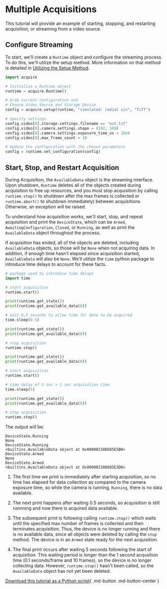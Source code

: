 # Multiple Acquisitions

This tutorial will provide an example of starting, stopping, and restarting acquisition, or streaming from a video source.

## Configure Streaming

To start, we'll create a `Runtime` object and configure the streaming process. To do this, we'll utilize the setup method. More information on that method is detailed in [Utilizing the Setup Method](setup.md).

```python
import acquire

# Initialize a Runtime object
runtime = acquire.Runtime()

# Grab current configuration and
# Choose Video Source and Storage Device
config = acquire.setup(runtime, "simulated: radial sin", "Tiff")

# Specify settings
config.video[0].storage.settings.filename == "out.tif"
config.video[0].camera.settings.shape = (192, 108)
config.video[0].camera.settings.exposure_time_us = 10e4
config.video[0].max_frame_count = 10

# Update the configuration with the chosen parameters
config = runtime.set_configuration(config)
```

## Start, Stop, and Restart Acquisition

During Acquisition, the `AvailableData` object is the streaming interface. Upon shutdown, `Runtime` deletes all of the objects created during acquisition to free up resources, and you must stop acquisition by calling `runtime.stop()` to shutdown after the max frames is collected or `runtime.abort()` to shutdown immediately) between acquisitions. Otherwise, an exception will be raised.

To understand how acquisition works, we'll start, stop, and repeat acquisition and print the `DeviceState`, which can be `Armed`, `AwaitingConfiguration`, `Closed`, or `Running`, as well as print the `AvailableData` object throughout the process.

If acquisition has ended, all of the objects are deleted, including `AvailableData` objects, so those will be `None` when not acquiring data. In addition, if enough time hasn't elapsed since acquisition started, `AvailableData` will also be `None`. We'll utilize the `time` python package to introduce time delays to account for these facts.

```python
# package used to introduce time delays
import time

# start acquisition
runtime.start()

print(runtime.get_state())
print(runtime.get_available_data(0))

# wait 0.5 seconds to allow time for data to be acquired
time.sleep(0.5)

print(runtime.get_state())
print(runtime.get_available_data(0))

# stop acquisition
runtime.stop()

print(runtime.get_state())
print(runtime.get_available_data(0))

# start acquisition
runtime.start()

# time delay of 5 sec > 1 sec acquisition time
time.sleep(5)

print(runtime.get_state())
print(runtime.get_available_data(0))

# stop acquisition
runtime.stop()
```

The output will be:

```
DeviceState.Running
None
DeviceState.Running
<builtins.AvailableData object at 0x00000218D685E5B0>
DeviceState.Armed
None
DeviceState.Armed
<builtins.AvailableData object at 0x00000218D685E3D0>
```
1. The first time we print is immediately after starting acquisition, so no time has elapsed for data collection as compared to the camera exposure time, so while the camera is running, `Running`, there is no data available.

3. The next print happens after waiting 0.5 seconds, so acquisition is still runnning and now there is acquired data available.

5. The subsequent print is following calling `runtime.stop()` which waits until the specified max number of frames is collected and then terminates acquisition. Thus, the device is no longer running and there is no available data, since all objects were deleted by calling the `stop` method. The device is in an `Armed` state ready for the next acquisition.

7. The final print occurs after waiting 5 seconds following the start of acquisition. This waiting period is longer than the 1 second acqusition time (0.1 seconds/frame and 10 frames), so the device is no longer collecting data. However, `runtime.stop()` hasn't been called, so the `AvailableData` object has not yet been deleted.

[Download this tutorial as a Python script](start_stop.py){ .md-button .md-button-center }
